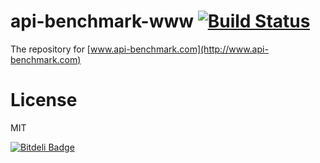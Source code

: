 api-benchmark-www [![Build Status](https://secure.travis-ci.org/matteofigus/api-benchmark-www.png?branch=master)](http://travis-ci.org/matteofigus/api-benchmark-www)
=============

The repository for [www.api-benchmark.com](http://www.api-benchmark.com)

# License

MIT

[![Bitdeli Badge](https://d2weczhvl823v0.cloudfront.net/matteofigus/api-benchmark-www/trend.png)](https://bitdeli.com/free "Bitdeli Badge")
